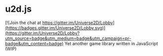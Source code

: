 # u2d.js

[![Join the chat at https://gitter.im/Universe2D/Lobby](https://badges.gitter.im/Universe2D/Lobby.svg)](https://gitter.im/Universe2D/Lobby?utm_source=badge&utm_medium=badge&utm_campaign=pr-badge&utm_content=badge)
Yet another game library written in JavaScript (WIP)
